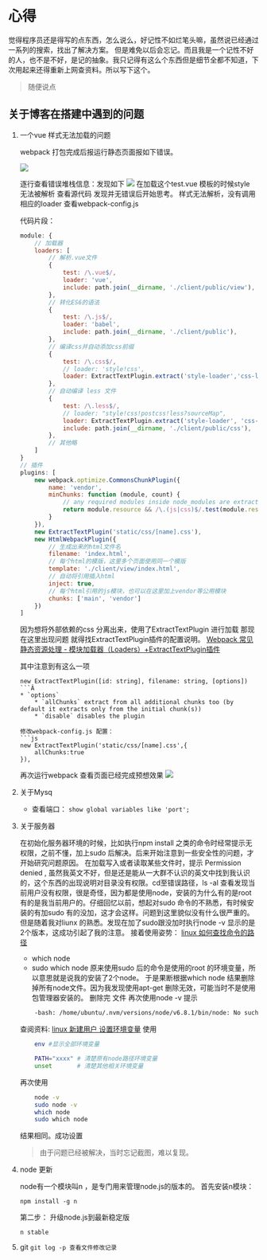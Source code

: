 # 心得

觉得程序员还是得写的点东西，怎么说么，好记性不如烂笔头嘛，虽然说已经通过一系列的搜索，找出了解决方案。
但是难免以后会忘记。而且我是一个记性不好的人，也不是不好，是记的抽象。我只记得有这么个东西但是细节全都不知道，下次用起来还得重新上网查资料。所以写下这个。

> 随便说点

## 关于博客在搭建中遇到的问题
1. 一个vue 样式无法加载的问题

    webpack 打包完成后报运行静态页面报如下错误。

    ![](http://oht47c0d0.bkt.clouddn.com/16-12-11/90573627-file_1481417821670_a349.png)

    逐行查看错误堆栈信息：发现如下
    ![](http://oht47c0d0.bkt.clouddn.com/16-12-11/32416642-file_1481418059047_e978.png)
    在加载这个test.vue 模板的时候style 无法被解析
    查看源代码 发现并无错误后开始思考。
    样式无法解析，没有调用相应的loader 查看webpack-config.js

    代码片段：
    ```js
    module: {
        // 加载器
        loaders: [
            // 解析.vue文件
            {
                test: /\.vue$/,
                loader: 'vue',
                include: path.join(__dirname, './client/public/view'),
            },
            // 转化ES6的语法
            {
                test: /\.js$/,
                loader: 'babel',
                include: path.join(__dirname, './client/public'),
            },
            // 编译css并自动添加css前缀
            {
                test: /\.css$/,
                // loader: 'style!css',
                loader: ExtractTextPlugin.extract('style-loader','css-loader!postcss-loader'),
            },
            // 自动编译 less 文件
            {
                test: /\.less$/,
                // loader: "style!css!postcss!less?sourceMap",
                loader: ExtractTextPlugin.extract('style-loader', 'css-loader!postcss-loader!less-loader'),
                include: path.join(__dirname, './client/public/css'),
            },
            // 其他略
        ]
    }
    // 插件
    plugins: [
        new webpack.optimize.CommonsChunkPlugin({
            name: 'vendor',
            minChunks: function (module, count) {
                // any required modules inside node_modules are extracted to vendor
                return module.resource && /\.(js|css)$/.test(module.resource) && module.resource.indexOf(path.join(__dirname, './node_modules')) === 0
            }
        }),
        new ExtractTextPlugin('static/css/[name].css'),
        new HtmlWebpackPlugin({
            // 生成出来的html文件名
            filename: 'index.html',
            // 每个html的模版，这里多个页面使用同一个模版
            template: './client/view/index.html',
            // 自动将引用插入html
            inject: true,
            // 每个html引用的js模块，也可以在这里加上vendor等公用模块
            chunks: ['main', 'vendor']
        })
    ]
    ```
    因为想将外部依赖的css 分离出来，使用了ExtractTextPlugin 进行加载
    那现在这里出现问题 就得找ExtractTextPlugin插件的配置说明。
    [Webpack 常见静态资源处理 - 模块加载器（Loaders）+ExtractTextPlugin插件](http://www.cnblogs.com/sloong/p/5826818.html)

    其中注意到有这么一项

    ```
    new ExtractTextPlugin([id: string], filename: string, [options])
    ```Â
    * `options`
        * `allChunks` extract from all additional chunks too (by default it extracts only from the initial chunk(s))
        * `disable` disables the plugin

    修改webpack-config.js 配置：
    ```js
    new ExtractTextPlugin('static/css/[name].css',{
        allChunks:true
    }),
    ```

    再次运行webpack 查看页面已经完成预想效果
    ![](http://oht47c0d0.bkt.clouddn.com/16-12-11/98597378-file_1481419175564_1fe5.png)
2. 关于Mysq
    * 查看端口：
        `show global variables like 'port';`
3. 关于服务器

    在初始化服务器环境的时候，比如执行npm install 之类的命令时经常提示无权限，之前不懂，加上sudo 后解决。后来开始注意到一些安全性的问题，才开始研究问题原因。
    在加载写入或者读取某些文件时，提示 Permission denied , 虽然我英文不好，但是还是能从一大群不认识的英文中找到我认识的，这个东西的出现说明对目录没有权限。cd至错误路径，ls -al 查看发现当前用户没有权限，很是奇怪，因为都是使用node，安装的为什么有的是root 有的是我当前用户的。仔细回忆以前，想起对sudo 命令的不熟悉，有时候安装的有加sudo 有的没加，这才会这样。问题到这里貌似没有什么很严重的。但是随着我对liunx 的熟悉。发现在加了sudo跟没加时执行node -v 显示的是2个版本，这成功引起了我的注意。
    接着使用姿势：
    [linux 如何查找命令的路径](http://blog.csdn.net/feng27156/article/details/37501235)
    * which node
    * sudo which node
    原来使用sudo 后的命令是使用的root 的环境变量，所以意思就是说我的安装了2个node。
    于是果断根据which node  结果删除掉所有node文件。因为我发现使用apt-get 删除无效，可能当时不是使用包管理器安装的。
    删除完 文件 再次使用node -v 提示
    ```bash
        -bash: /home/ubuntu/.nvm/versions/node/v6.8.1/bin/node: No such file or directory
    ```
    查阅资料:
    [linux 新建用户 设置环境变量](http://blog.csdn.net/hehe524178933/article/details/43446839)
    使用
    ``` bash
        env #显示全部环境变量

        PATH="xxxx" # 清楚原有node路径环境变量
        unset       # 清楚其他相关环境变量
    ```
    再次使用
    ``` bash
        node -v
        sudo node -v  
        which node
        sudo which node
    ```
    结果相同。成功设置

    > 由于问题已经被解决，当时忘记截图，难以复现。

4. node 更新

    node有一个模块叫n ，是专门用来管理node.js的版本的。
    首先安装n模块：
    ```
    npm install -g n
    ```

    第二步：
    升级node.js到最新稳定版
    ```
    n stable
    ```

5. git
    ```git log -p 查看文件修改记录```
